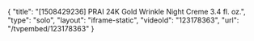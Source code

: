 {
    "title": "[1508429236] PRAI 24K Gold Wrinkle Night Creme 3.4 fl. oz.",
    "type": "solo",
    "layout": "iframe-static",
    "videoId": "123178363",
    "url": "\/tvpembed\/123178363"
}